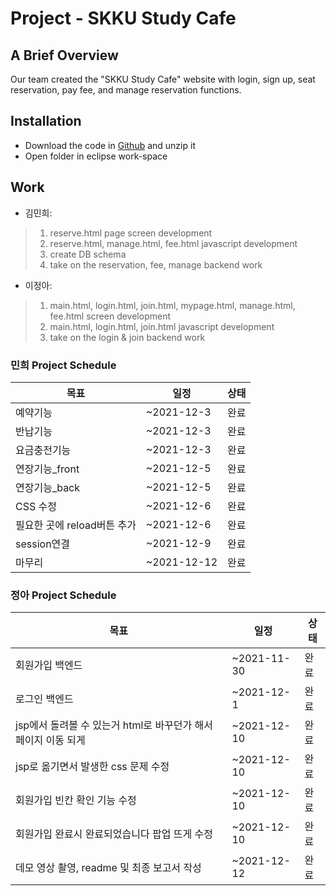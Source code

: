 # Project - SKKU Study Cafe

## A Brief Overview
Our team created the "SKKU Study Cafe" website with login, sign up, seat reservation, pay fee, and manage reservation functions.

## Installation
- Download the code in [Github](https://github.com/jjeongah/Web-Programming-Backend) and unzip it
- Open folder in eclipse work-space

## Work

-   김민희:

> 1. reserve.html page screen development
> 2. reserve.html, manage.html, fee.html javascript development
> 3. create DB schema 
> 4. take on the reservation, fee, manage backend work


-   이정아:

> 1. main.html, login.html, join.html, mypage.html, manage.html, fee.html screen development
> 2. main.html, login.html, join.html javascript development
> 3. take on the login & join backend work  


### 민희 Project Schedule
| 목표                           | 일정                 | 상태 |
|--------------------------------|----------------------|--------|
| 예약기능   | ~2021-12-3 | 완료     |
| 반납기능   | ~2021-12-3 | 완료     |
| 요금충전기능   | ~2021-12-3 | 완료     |
| 연장기능_front   | ~2021-12-5 | 완료     |
| 연장기능_back   | ~2021-12-5 | 완료     |
| CSS 수정   | ~2021-12-6 | 완료     |
| 필요한 곳에 reload버튼 추가   | ~2021-12-6 | 완료     |
| session연결 | ~2021-12-9 |  완료   |
| 마무리 | ~2021-12-12 |  완료    |


### 정아 Project Schedule
| 목표                           | 일정                 | 상태 |
|--------------------------------|----------------------|--------|
| 회원가입 백엔드    |~2021-11-30        | 완료       |
| 로그인 백엔드    |~2021-12-1        | 완료       |
| jsp에서 돌려볼 수 있는거 html로 바꾸던가 해서 페이지 이동 되게    | ~2021-12-10       |    완료     |
| jsp로 옮기면서 발생한 css 문제 수정    |~2021-12-10      |     완료     |
|  회원가입 빈칸 확인 기능 수정 | ~2021-12-10       | 완료      |
| 회원가입 완료시 완료되었습니다 팝업 뜨게 수정| ~2021-12-10       |완료  |
| 데모 영상 촬영, readme 및 최종 보고서 작성 | ~2021-12-12 |   완료     ||

